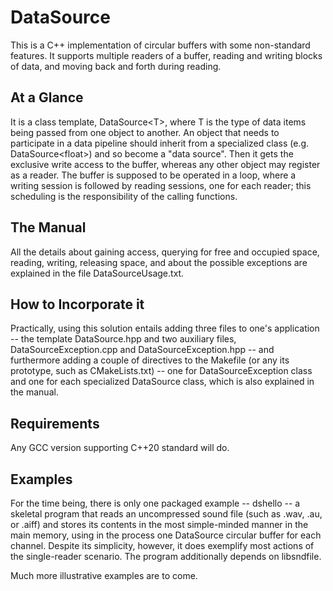 # DataSource 
This is a C++ implementation of circular buffers with some non-standard features.
It supports multiple readers of a buffer, reading and writing blocks of data,
and moving back and forth during reading.

## At a Glance 
It is a class template, DataSource\<T\>, where T is the type of data items being
passed from one object to another. An object that needs to participate in a data
pipeline should inherit from a specialized class (e.g. DataSource\<float\>) and
so become a "data source". Then it gets the exclusive write access to the buffer,
whereas any other object may register as a reader. The buffer is supposed to be
operated in a loop, where a writing session is followed by reading sessions, one
for each reader; this scheduling is the responsibility of the calling functions.

## The Manual
All the details about gaining access, querying for free and occupied space,
reading, writing, releasing space, and about the possible exceptions are explained
in the file DataSourceUsage.txt.

## How to Incorporate it
Practically, using this solution entails adding three files to one's application
-- the template DataSource.hpp and two auxiliary files, DataSourceException.cpp
and DataSourceException.hpp -- and furthermore adding a couple of directives
to the Makefile (or any its prototype, such as CMakeLists.txt) -- one for
DataSourceException class and one for each specialized DataSource class, which
is also explained in the manual.

## Requirements
Any GCC version supporting C++20 standard will do. 

## Examples
For the time being, there is only one packaged example -- dshello -- a skeletal
program that reads an uncompressed sound file (such as .wav, .au, or .aiff)
and stores its contents in the most simple-minded manner in the main memory,
using in the process one DataSource circular buffer for each channel. Despite
its simplicity, however, it does exemplify most actions of the single-reader
scenario. The program additionally depends on libsndfile.

Much more illustrative examples are to come.


